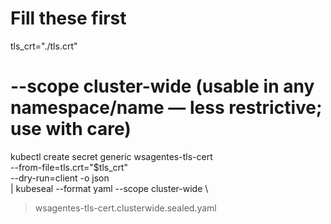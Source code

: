 # Fill these first
tls_crt="./tls.crt"

# --scope cluster-wide (usable in any namespace/name — less restrictive; use with care)
kubectl create secret generic wsagentes-tls-cert \
  --from-file=tls.crt="$tls_crt" \
  --dry-run=client -o json \
| kubeseal --format yaml --scope cluster-wide \
> wsagentes-tls-cert.clusterwide.sealed.yaml
```